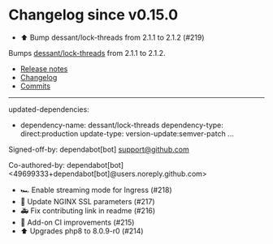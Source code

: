 # Changelog since v0.15.0
- ⬆️ Bump dessant/lock-threads from 2.1.1 to 2.1.2 (#219)

Bumps [dessant/lock-threads](https://github.com/dessant/lock-threads) from 2.1.1 to 2.1.2.
- [Release notes](https://github.com/dessant/lock-threads/releases)
- [Changelog](https://github.com/dessant/lock-threads/blob/master/CHANGELOG.md)
- [Commits](https://github.com/dessant/lock-threads/compare/v2.1.1...v2.1.2)

---
updated-dependencies:
- dependency-name: dessant/lock-threads
  dependency-type: direct:production
  update-type: version-update:semver-patch
...

Signed-off-by: dependabot[bot] <support@github.com>

Co-authored-by: dependabot[bot] <49699333+dependabot[bot]@users.noreply.github.com> 
- 🏎 Enable streaming mode for Ingress (#218) 
- 🔑 Update NGINX SSL parameters (#217) 
- 🚑 Fix contributing link in readme (#216) 
- 🚀 Add-on CI improvements (#215) 
- ⬆️ Upgrades php8 to 8.0.9-r0 (#214) 
